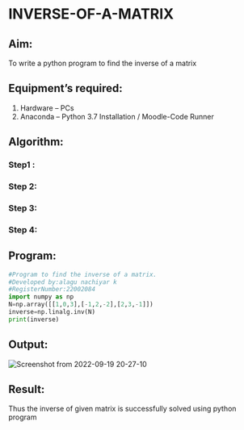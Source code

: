 # INVERSE-OF-A-MATRIX
## Aim:
To write a python program to find the inverse of a matrix
## Equipment’s required:
1. 	Hardware – PCs
2. 	Anaconda – Python 3.7 Installation / Moodle-Code Runner
## Algorithm:
### Step1 : 
### Step 2: 
### Step 3: 
### Step 4: 

## Program:
```python
#Program to find the inverse of a matrix.
#Developed by:alagu nachiyar k
#RegisterNumber:22002084
import numpy as np
N=np.array([[1,0,3],[-1,2,-2],[2,3,-1]])
inverse=np.linalg.inv(N)
print(inverse)
```

## Output:
![Screenshot from 2022-09-19 20-27-10](https://user-images.githubusercontent.com/113497340/191048311-0fb0f43f-9099-4cba-86ca-107ae6746fed.png)



## Result:
Thus the inverse of given matrix is successfully solved using python program

